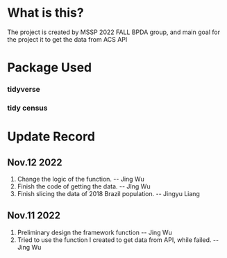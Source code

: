 # What is this?
The project is created by MSSP 2022 FALL BPDA group, and main goal for the project it to get the data from ACS API

# Package Used
### tidyverse
### tidy census

# Update Record

## Nov.12 2022
1. Change the logic of the function. -- Jing Wu
2. Finish the code of getting the data. -- JIng Wu
3. Finish slicing the data of 2018 Brazil population. -- Jingyu Liang

## Nov.11 2022

1. Preliminary design the framework function -- Jing Wu
2. Tried to use the function I created to get data from API, while failed. -- Jing Wu
